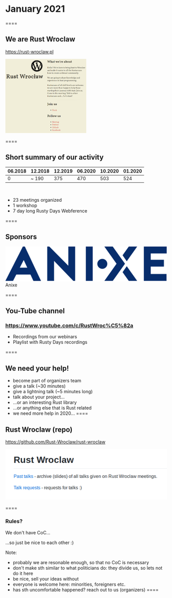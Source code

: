 # January 2021
====

## We are Rust Wroclaw

https://rust-wroclaw.pl

<img src="slides/rust-wroclaw-github.png" width="50%" height="50%"></img>

====

## Short summary of our activity

|06.2018 | 12.2018 | 12.2019 | 06.2020 | 10.2020 | 01.2020 |
|--------|---------|---------|---------|---------|---------|
| 0 |~ 190 | 375 | 470 | 503 | 524 |

<br>

* 23 meetings organized
* 1 workshop
* 7 day long Rusty Days Webference

====

## Sponsors 

<img src="slides/anixe_logo_dark.svg" style="border:none;"></img>
Anixe

====

## You-Tube channel


###  https://www.youtube.com/c/RustWroc%C5%82a

* Recordings from our webinars
* Playlist with Rusty Days recordings

====

## We need your help!

* become part of organizers team
* give a talk (~30 minutes)
* give a lightning talk (~5 minutes long)
* talk about your project...
* ...or an interesting Rust library
* ...or anything else that is Rust related
* we need more help in 2020...
====

## Rust Wroclaw (repo)

https://github.com/Rust-Wroclaw/rust-wroclaw

<img src="slides/rust-wroclaw-repo.png"></img>

====


### Rules?

We don't have CoC...

...so just be nice to each other :)

Note:
- probably we are resonable enough, so that no CoC is necessary
- don't make sth similar to what politicians do: they divide us, so lets not do it here
- be nice, sell your ideas without 
- everyone is welcome here: minorities, foreigners etc.
- has sth uncomfortable happened? reach out to us (organizers)
====
